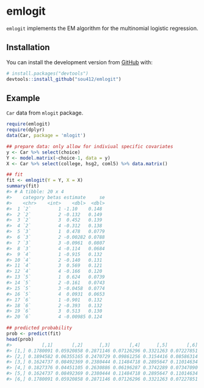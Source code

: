 
<!-- README.md is generated from README.Rmd. Please edit that file -->

# emlogit

<!-- badges: start -->

<!-- badges: end -->

`emlogit` implements the EM algorithm for the multinomial logistic
regression.

## Installation

You can install the development version from
[GitHub](https://github.com/) with:

``` r
# install.packages("devtools")
devtools::install_github("sou412/emlogit")
```

## Example

`Car` data from `mlogit` package.

``` r
require(emlogit)
require(dplyr)
data(Car, package = 'mlogit')

## prepare data: only allow for indiviual specific covariates
y <- Car %>% select(choice)
Y <- model.matrix(~choice-1, data = y)
X <- Car %>% select(college, hsg2, coml5) %>% data.matrix()
```

``` r
## fit
fit <- emlogit(Y = Y, X = X)
summary(fit)
#> # A tibble: 20 x 4
#>    category betas estimate     se
#>    <chr>    <int>    <dbl>  <dbl>
#>  1 `2`          1 -1.10    0.148 
#>  2 `2`          2 -0.132   0.149 
#>  3 `2`          3  0.452   0.139 
#>  4 `2`          4 -0.312   0.138 
#>  5 `3`          1  0.478   0.0779
#>  6 `3`          2 -0.00282 0.0788
#>  7 `3`          3 -0.0961  0.0807
#>  8 `3`          4 -0.114   0.0684
#>  9 `4`          1 -0.915   0.132 
#> 10 `4`          2 -0.140   0.131 
#> 11 `4`          3  0.569   0.121 
#> 12 `4`          4 -0.166   0.120 
#> 13 `5`          1  0.624   0.0739
#> 14 `5`          2 -0.161   0.0743
#> 15 `5`          3 -0.0458  0.0774
#> 16 `5`          4  0.0931  0.0653
#> 17 `6`          1 -0.901   0.132 
#> 18 `6`          2 -0.393   0.132 
#> 19 `6`          3  0.513   0.130 
#> 20 `6`          4 -0.00985 0.124

## predicted probability
prob <- predict(fit)
head(prob)
#>           [,1]       [,2]      [,3]       [,4]      [,5]       [,6]
#> [1,] 0.1780091 0.05920858 0.2871146 0.07126296 0.3321263 0.07227851
#> [2,] 0.1894582 0.06355165 0.2470729 0.09861256 0.3154416 0.08586314
#> [3,] 0.1624737 0.08492369 0.2380444 0.11484718 0.2895647 0.11014634
#> [4,] 0.1827376 0.04451105 0.2630886 0.06196287 0.3742289 0.07347090
#> [5,] 0.1624737 0.08492369 0.2380444 0.11484718 0.2895647 0.11014634
#> [6,] 0.1780091 0.05920858 0.2871146 0.07126296 0.3321263 0.07227851
```
